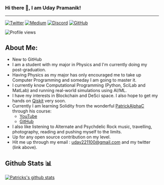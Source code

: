 ### Hi there 👋, I am Uday Pramanik!
***

[![Twitter](https://img.shields.io/badge/Twitter-1DA1F2?style=for-the-badge&logo=twitter&logoColor=white)](https://twitter.com/uday_pramanik)
[![Medium](https://img.shields.io/badge/Medium-000000?style=for-the-badge&logo=medium&logoColor=white)](https://medium.com/@udaypramanik/)
[![Discord](https://img.shields.io/badge/Discord-5865F2?style=for-the-badge&logo=discord&logoColor=white)](https://discord.com/isaylight#4221/)
[![GitHub](https://img.shields.io/badge/GitHub-000000?style=for-the-badge&logo=github&logoColor=white)](https://github.com/uday_pramanik/)


![Profile views](https://gpvc.arturio.dev/UdayPramanik)  

<h2> About Me: </h2>

- New to GitHub
- I am a student with my major in Physics and I'm currently doing my post-graduation.
- Having Physics as my major has only encouraged me to take up Computer Programming and someday I am going to master it.
- I currently know Computational Programming (Python, SciLab and MatLab) and running real-world simulations using AI/ML.
- I have my interests in Blockchain and DeSci space. I also hope to get my hands on [Qiskit](https://qiskit.org/) very soon.
- Currently I am learning Solidity from the wonderful [PatrickAlphaC](https://www.github.com/PatrickAlphaC) through his course:
  -   [YouTube](https://youtu.be/gyMwXuJrbJQ)
  -   [GitHub](https://github.com/smartcontractkit/full-blockchain-solidity-course-js)
- I also like listening to Alternate and Psychdelic Rock music, travelling, photography, reading and pushing myself to the limits.
- Up for any open source contribution on my level.   
- Hit me up through my email : uday221100@gmail.com and my twitter (link above).


<h2>Github Stats 📊 </h2>

[![Patricks's github stats](https://github-readme-stats.vercel.app/api?username=UdayPramanik)](https://github.com/anuraghazra/github-readme-stats)


<!--
**UdayPramanik/UdayPramanik** is a ✨ _special_ ✨ repository because its `README.md` (this file) appears on your GitHub profile.

Here are some ideas to get you started:

- 🔭 I’m currently working on ...
- 🌱 I’m currently learning ...
- 👯 I’m looking to collaborate on ...
- 🤔 I’m looking for help with ...
- 💬 Ask me about ...
- 📫 How to reach me: ...
- 😄 Pronouns: ...
- ⚡ Fun fact: ...
-->
